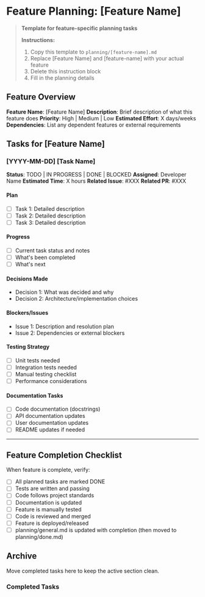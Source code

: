 # Feature Planning: [Feature Name]

> **Template for feature-specific planning tasks**
> 
> **Instructions:** 
> 1. Copy this template to `planning/[feature-name].md`
> 2. Replace [Feature Name] and [feature-name] with your actual feature
> 3. Delete this instruction block
> 4. Fill in the planning details

## Feature Overview

**Feature Name**: [Feature Name]
**Description**: Brief description of what this feature does
**Priority**: High | Medium | Low
**Estimated Effort**: X days/weeks
**Dependencies**: List any dependent features or external requirements

## Tasks for [Feature Name]

### [YYYY-MM-DD] [Task Name]

**Status**: TODO | IN PROGRESS | DONE | BLOCKED
**Assigned**: Developer Name
**Estimated Time**: X hours
**Related Issue**: #XXX
**Related PR**: #XXX

#### Plan
- [ ] Task 1: Detailed description
- [ ] Task 2: Detailed description
- [ ] Task 3: Detailed description

#### Progress
- [ ] Current task status and notes
- [ ] What's been completed
- [ ] What's next

#### Decisions Made
- Decision 1: What was decided and why
- Decision 2: Architecture/implementation choices

#### Blockers/Issues
- Issue 1: Description and resolution plan
- Issue 2: Dependencies or external blockers

#### Testing Strategy
- [ ] Unit tests needed
- [ ] Integration tests needed
- [ ] Manual testing checklist
- [ ] Performance considerations

#### Documentation Tasks
- [ ] Code documentation (docstrings)
- [ ] API documentation updates
- [ ] User documentation updates
- [ ] README updates if needed

---

## Feature Completion Checklist

When feature is complete, verify:

- [ ] All planned tasks are marked DONE
- [ ] Tests are written and passing
- [ ] Code follows project standards
- [ ] Documentation is updated
- [ ] Feature is manually tested
- [ ] Code is reviewed and merged
- [ ] Feature is deployed/released
- [ ] planning/general.md is updated with completion (then moved to planning/done.md)

## Archive

Move completed tasks here to keep the active section clean.

### Completed Tasks
<!-- Move finished task entries here --> 